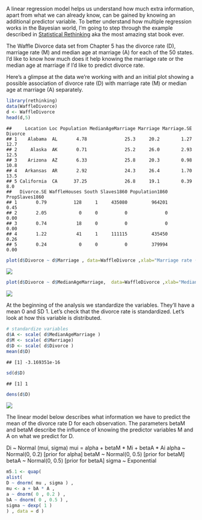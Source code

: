 A linear regression model helps us understand how much extra
information, apart from what we can already know, can be gained by
knowing an additional predictor variable. To better understand how
multiple regression works in the Bayesian world, I’m going to step
through the example described in [Statistical
Rethinking](https://github.com/rmcelreath/statrethinking_winter2019) aka
the most amazing stat book ever.

The Waffle Divorce data set from Chapter 5 has the divorce rate (D),
marriage rate (M) and median age at marriage (A) for each of the 50
states. I’d like to know how much does it help knowing the marriage rate
or the median age at marriage if I’d like to predict divorce rate.

Here’s a glimpse at the data we’re working with and an initial plot
showing a possible association of divorce rate (D) with marriage rate
(M) or median age at marriage (A) separately.

``` r
library(rethinking)
data(WaffleDivorce)
d <- WaffleDivorce
head(d,5)
```

    ##     Location Loc Population MedianAgeMarriage Marriage Marriage.SE Divorce
    ## 1    Alabama  AL       4.78              25.3     20.2        1.27    12.7
    ## 2     Alaska  AK       0.71              25.2     26.0        2.93    12.5
    ## 3    Arizona  AZ       6.33              25.8     20.3        0.98    10.8
    ## 4   Arkansas  AR       2.92              24.3     26.4        1.70    13.5
    ## 5 California  CA      37.25              26.8     19.1        0.39     8.0
    ##   Divorce.SE WaffleHouses South Slaves1860 Population1860 PropSlaves1860
    ## 1       0.79          128     1     435080         964201           0.45
    ## 2       2.05            0     0          0              0           0.00
    ## 3       0.74           18     0          0              0           0.00
    ## 4       1.22           41     1     111115         435450           0.26
    ## 5       0.24            0     0          0         379994           0.00

``` r
plot(d$Divorce ~ d$Marriage , data=WaffleDivorce ,xlab="Marriage rate (per 1000 adults)", ylab="Divorce rate (per 1000 adults)",col=col.alpha(rangi2,0.4) )
```

![](2020-01-27-Chapter5_files/figure-markdown_github/intro-1.png)

``` r
plot(d$Divorce ~ d$MedianAgeMarriage,  data=WaffleDivorce ,xlab="Median age at marriage (years)", ylab="Divorce rate (per 1000 adults)", col=col.alpha(rangi2,0.4))
```

![](2020-01-27-Chapter5_files/figure-markdown_github/intro-2.png)

At the beginning of the analysis we standardize the variables. They’ll
have a mean 0 and SD 1. Let’s check that the divorce rate is
standardized. Let’s look at how this variable is distributed.

``` r
# standardize variables
d$A <- scale( d$MedianAgeMarriage )
d$M <- scale( d$Marriage)
d$D <- scale( d$Divorce )
mean(d$D)
```

    ## [1] -3.169351e-16

``` r
sd(d$D)
```

    ## [1] 1

``` r
dens(d$D)
```

![](2020-01-27-Chapter5_files/figure-markdown_github/data_prep-1.png)

The linear model below describes what information we have to predict the
mean of the divorce rate D for each observation. The parameters betaM
and betaM describe the influence of knowing the predictor variables M
and A on what we predict for D.

Di \~ Normal (mui, sigma) mui = alpha + betaM \* Mi + betaA \* Ai alpha
\~ Normal(0, 0.2) \[prior for alpha\] betaM \~ Normal(0, 0.5) \[prior
for betaM\] betaA \~ Normal(0, 0.5) \[prior for betaA\] sigma \~
Exponential

``` r
m5.1 <- quap(
alist(
D ~ dnorm( mu , sigma ) ,
mu <- a + bA * A ,
a ~ dnorm( 0 , 0.2 ) ,
bA ~ dnorm( 0 , 0.5 ) ,
sigma ~ dexp( 1 )
) , data = d )
```

